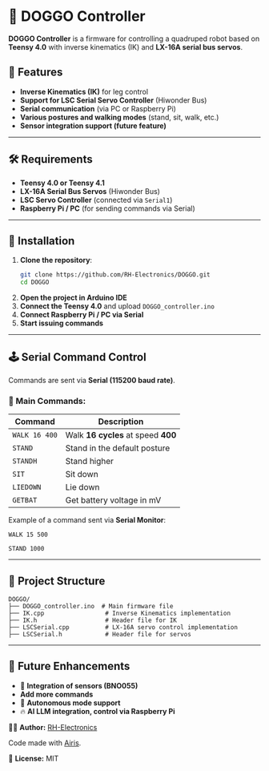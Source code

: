 # 🐶 DOGGO Controller

**DOGGO Controller** is a firmware for controlling a quadruped robot based on **Teensy 4.0** with inverse kinematics (IK) and **LX-16A serial bus servos**.

## 🚀 Features
- **Inverse Kinematics (IK)** for leg control
- **Support for LSC Serial Servo Controller** (Hiwonder Bus)
- **Serial communication** (via PC or Raspberry Pi)
- **Various postures and walking modes** (stand, sit, walk, etc.)
- **Sensor integration support (future feature)**

---

## 🛠 Requirements
- **Teensy 4.0 or Teensy 4.1**
- **LX-16A Serial Bus Servos** (Hiwonder Bus)
- **LSC Servo Controller** (connected via `Serial1`)
- **Raspberry Pi / PC** (for sending commands via Serial)

---

## 🔧 Installation
1. **Clone the repository**:
   ```bash
   git clone https://github.com/RH-Electronics/DOGGO.git
   cd DOGGO
   ```
2. **Open the project in Arduino IDE**
3. **Connect the Teensy 4.0** and upload `DOGGO_controller.ino`
4. **Connect Raspberry Pi / PC via Serial**
5. **Start issuing commands**

---

## 🕹 Serial Command Control
Commands are sent via **Serial (115200 baud rate)**.

### 📌 Main Commands:
| Command         | Description |
|----------------|-------------|
| `WALK 16 400`  | Walk **16 cycles** at speed **400** |
| `STAND`        | Stand in the default posture |
| `STANDH`       | Stand higher |
| `SIT`          | Sit down |
| `LIEDOWN`      | Lie down |
| `GETBAT`       | Get battery voltage in mV |

Example of a command sent via **Serial Monitor**:
```
WALK 15 500
```
```
STAND 1000
```

---

## 📂 Project Structure
```
DOGGO/
├── DOGGO_controller.ino  # Main firmware file
├── IK.cpp                 # Inverse Kinematics implementation
├── IK.h                   # Header file for IK
├── LSCSerial.cpp          # LX-16A servo control implementation
├── LSCSerial.h            # Header file for servos
```

---

## 📌 Future Enhancements
- 🚀 **Integration of sensors (BNO055)**
- **Add more commands**
- 🤖 **Autonomous mode support**
- 🔥 **AI LLM integration, control via Raspberry Pi**

👨‍💻 **Author:** [RH-Electronics](https://github.com/RH-Electronics)

Code made with [Airis](https://static.wixstatic.com/media/e43988_90b2957681f44ae6982181c0cf52bb7a~mv2.jpg).

🤖 **License:** MIT

